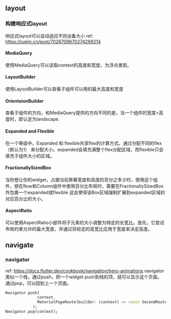 ## layout
### 构建响应式layout
响应式layout可以自动适应不同设备大小
ref: https://juejin.cn/post/7026709670274269214
#### MediaQuery
使用MediaQuery可以读取context的高度和宽度，为浮点类型。

#### LayoutBuilder
使用LayoutBuilder可以查看子组件可以用的最大高度和宽度

#### OrientaionBuilder
查看子组件的方向，和MediaQuery提供的方向不同的是，当一个组件的宽度>高度时，即认定为landscape.

#### Expanded and Flexible
在一个等级中，Expanded 和 flexible共享flex的计算方式。通过分配不同的flex（默认为1） 来分配大小。expanded会填充满整个flex分配区域，而flexible只会填充子组件大小的区域。

#### FractionallySizedBox
当你想让你的widget，占据当前屏幕宽度和高度的百分之多少时，使用这个组件，想在Row和Column组件中使用百分比布局时，需要在FractionallySizedBox外包裹一个expanded或flexible
这会使得该Box区域强制扩展到expanded区域的对应百分比的大小。

#### AspectRatio
可以使用AspectRatio小部件将子元素的大小调整为特定的长宽比。首先，它尝试布局约束允许的最大宽度，并通过将给定的高宽比应用于宽度来决定高度。


## navigate
### navigator
ref: https://docs.flutter.dev/cookbook/navigation/hero-animations
navigator类似一个栈，通过push，把一个widget push到栈的顶，就可以显示这个页面。通过pop，可以回到上一个页面。

```dart
Navigator.push(
              context,
              MaterialPageRoute(builder: (context) => const SecondRoute()),
            );
Navigator.pop(context);
```

            
